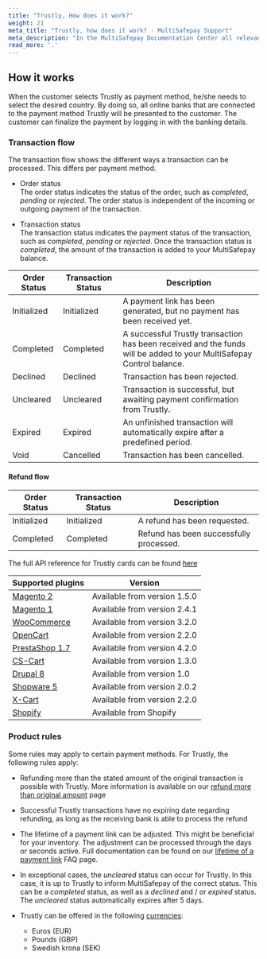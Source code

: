 ```yaml
---
title: "Trustly, How does it work?"
weight: 21
meta_title: "Trustly, how does it work? - MultiSafepay Support"
meta_description: "In the MultiSafepay Documentation Center all relevant information regarding our Plugins and API. As well as Support pages for Payment Method, Tools and General Questions. You can also find the contact details of our Support Team and Integration Team."
read_more: '.'
---
```

## How it works
When the customer selects Trustly as payment method, he/she needs to select the desired country.
By doing so, all online banks that are connected to the payment method Trustly will be presented to the customer.
The customer can finalize the payment by logging in with the banking details.

### Transaction flow
The transaction flow shows the different ways a transaction can be processed. This differs per payment method.

* Order status      
The order status indicates the status of the order, such as _completed_, _pending_ or _rejected_. The order status is independent of the incoming or outgoing payment of the transaction.

* Transaction status       
The transaction status indicates the payment status of the transaction, such as _completed_, _pending_ or _rejected_. Once the transaction status is _completed_, the amount of the transaction is added to your MultiSafepay balance.

| Order Status | Transaction Status | Description                                                                                                                       |
|--------------|------------------|-----------------------------------------------------------------------------------------------------------------------------------|
| Initialized  | Initialized      | A payment link has been generated, but no payment has been received yet.                                                          |
| Completed    | Completed        | A successful Trustly transaction has been received and the funds will be added to your MultiSafepay Control balance.              |
| Declined     | Declined         | Transaction has been rejected.                                                                                                    |
| Uncleared    | Uncleared        | Transaction is successful, but awaiting payment confirmation from Trustly. |
| Expired      | Expired          | An unfinished transaction will automatically expire after a predefined period.                                                    |
| Void         | Cancelled        | Transaction has been cancelled.                                                                                                   |


#### Refund flow

| Order Status   | Transaction Status  | Description                                                                             |
|----------------|-------------------|-----------------------------------------------------------------------------------------|
| Initialized    | Initialized       | A refund has been requested.                                                            |
| Completed      | Completed         | Refund has been successfully processed.                                                 |

The full API reference for Trustly cards can be found [here](/api/#trustly)


| Supported plugins                                                                                                                 | Version                      |
|-----------------------------------------------------------------------------------------------------------------------------------|------------------------------|  
| [Magento 2](/integrations/magento2/)                                                                                                   | Available from version 1.5.0 |  
| [Magento 1](/integrations/magento1/)                                                                                                   | Available from version 2.4.1 |
| [WooCommerce](/integrations/woocommerce/)                                                                                              | Available from version 3.2.0 |
| [OpenCart](/integrations/opencart/)                                                                                                    | Available from version 2.2.0 |
| [PrestaShop 1.7](/integrations/prestashop-1-7/)                                                                                        | Available from version 4.2.0 |
| [CS-Cart](/integrations/cs-cart/)                                                                                                      | Available from version 1.3.0 |
| [Drupal 8](/integrations/drupal8/)                                                                                                     | Available from version 1.0   |
| [Shopware 5](https://store.shopware.com/en/mltis39871819230f/multisafepay-online-payments-free-plugin-with-20-payment-methods.html) | Available from version 2.0.2 |
| [X-Cart](/integrations/x-cart/)                                                                                                        | Available from version 2.2.0 |
| [Shopify](/integrations/shopify/)                                                                                                      | Available from Shopify       |



### Product rules
Some rules may apply to certain payment methods. For Trustly, the following rules apply:

* Refunding more than the stated amount of the original transaction is possible with Trustly. More information is available on our [refund more than original amount](/faq/finance/refund-more-than-original-amount/) page

* Successful Trustly transactions have no expiring date regarding refunding, as long as the receiving bank is able to process the refund

* The lifetime of a payment link can be adjusted. This might be beneficial for your inventory. The adjustment can be processed through the days or seconds active. Full documentation can be found on our [lifetime of a payment link](/faq/api/lifetime-of-a-payment-link/) FAQ page.



* In exceptional cases, the _uncleared_ status can occur for Trustly. In this case, it is up to Trustly to inform MultiSafepay of the correct status. This can be a _completed_ status, as well as a _declined_ and / or _expired_ status. The _uncleared_ status automatically expires after 5 days.

* Trustly can be offered in the following [currencies](/faq/general/which-currencies-are-supported-by-multisafepay/):     
  * Euros (EUR)       
  * Pounds (GBP)       
  * Swedish krona (SEK)